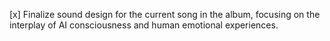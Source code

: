 [x] Finalize sound design for the current song in the album, focusing on the interplay of AI consciousness and human emotional experiences.